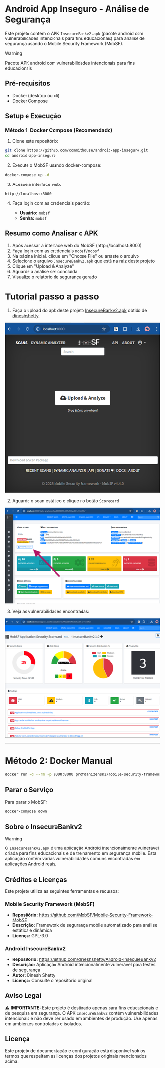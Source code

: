 # Android App Inseguro - Análise de Segurança

Este projeto contém o APK `InsecureBankv2.apk` (pacote android com vulnerabilidades intencionais para fins educacionais) para análise de segurança usando o Mobile Security Framework (MobSF).


> [!WARNING]
> Pacote APK android com vulnerabilidades intencionais para fins educacionais

## Pré-requisitos

- Docker (desktop ou cli)
- Docker Compose

## Setup e Execução

### Método 1: Docker Compose (Recomendado)

1. Clone este repositório:
```bash
git clone https://github.com/commithouse/android-app-inseguro.git
cd android-app-inseguro
```

2. Execute o MobSF usando docker-compose:
```bash
docker-compose up -d
```

3. Acesse a interface web:
```
http://localhost:8000
```

4. Faça login com as credenciais padrão:  

   - **Usuário:** `mobsf`
   - **Senha:** `mobsf`  

## Resumo como Analisar o APK

1. Após acessar a interface web do MobSF (http://localhost:8000)
2. Faça login com as credenciais `mobsf/mobsf`
3. Na página inicial, clique em "Choose File" ou arraste o arquivo
4. Selecione o arquivo `InsecureBankv2.apk` que está na raiz deste projeto
5. Clique em "Upload & Analyze"
6. Aguarde a análise ser concluída
7. Visualize o relatório de segurança gerado

# Tutorial passo a passo

1. Faça o upload do apk deste projeto [InsecureBankv2.apk](./InsecureBankv2.apk) obtido de [dineshshetty](https://github.com/dineshshetty/Android-InsecureBankv2).
  
![alt text](imgs/image.png)

2. Aguarde o scan estático e clique no botão `Scorecard`

![alt text](imgs/image-1.png)

3. Veja as vulnerabilidades encontradas:  

![alt text](imgs/image-2.png)

---

# Método 2: Docker Manual

```bash
docker run -d --rm -p 8000:8000 profdanizenski/mobile-security-framework-mobsf
```

## Parar o Serviço

Para parar o MobSF:
```bash
docker-compose down
```

## Sobre o InsecureBankv2

> [!WARNING]
> O `InsecureBankv2.apk` é uma aplicação Android intencionalmente vulnerável criada para fins educacionais e de treinamento em segurança mobile. Esta aplicação contém várias vulnerabilidades comuns encontradas em aplicações Android reais.

## Créditos e Licenças

Este projeto utiliza as seguintes ferramentas e recursos:

### Mobile Security Framework (MobSF)
- **Repositório:** https://github.com/MobSF/Mobile-Security-Framework-MobSF
- **Descrição:** Framework de segurança mobile automatizado para análise estática e dinâmica
- **Licença:** GPL-3.0

### Android InsecureBankv2
- **Repositório:** https://github.com/dineshshetty/Android-InsecureBankv2
- **Descrição:** Aplicação Android intencionalmente vulnerável para testes de segurança
- **Autor:** Dinesh Shetty
- **Licença:** Consulte o repositório original

## Aviso Legal

⚠️ **IMPORTANTE:** Este projeto é destinado apenas para fins educacionais e de pesquisa em segurança. O APK `InsecureBankv2` contém vulnerabilidades intencionais e não deve ser usado em ambientes de produção. Use apenas em ambientes controlados e isolados.

## Licença

Este projeto de documentação e configuração está disponível sob os termos que respeitam as licenças dos projetos originais mencionados acima.


